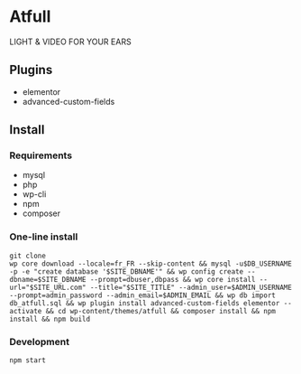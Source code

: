 # Atfull
LIGHT & VIDEO FOR YOUR EARS


## Plugins 
- elementor
- advanced-custom-fields

## Install
### Requirements
- mysql
- php
- wp-cli
- npm
- composer


### One-line install 
```
git clone 
wp core download --locale=fr_FR --skip-content && mysql -u$DB_USERNAME -p -e "create database '$SITE_DBNAME'" && wp config create --dbname=$SITE_DBNAME --prompt=dbuser,dbpass && wp core install --url="$SITE_URL.com" --title="$SITE_TITLE" --admin_user=$ADMIN_USERNAME --prompt=admin_password --admin_email=$ADMIN_EMAIL && wp db import db_atfull.sql && wp plugin install advanced-custom-fields elementor --activate && cd wp-content/themes/atfull && composer install && npm install && npm build
```

### Development
```
npm start
```
